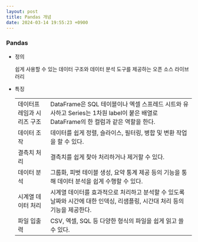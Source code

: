 ```yaml
---
layout: post
title: Pandas 개념 
date: 2024-03-14 19:55:23 +0900
---
```

### Pandas
- 정의
  <p class="sub">쉽게 사용할 수 있는 데이터 구조와 데이터 분석 도구를 제공하는 오픈 소스 라이브러리</p>
- 특징
  <table>
  <tr>
  <td>데이터프레임과 시리즈 구조</td>
  <td>DataFrame은 SQL 테이블이나 엑셀 스프레드 시트와 유사하고 Series는 1차원 label이 붙은 배열로 DataFrame의 한 컬럼과 같은 역할을 한다.</td>
  </tr>
  <tr>
  <td>데이터 조작</td>
  <td>데이터를 쉽게 정렬, 슬라이스, 필터링, 병합 및 변환 작업을 할 수 있다.</td>
  </tr>
  <tr>
  <td>결측치 처리</td>
  <td>결측치를 쉽게 찾아 처리하거나 제거할 수 있다.</td>
  </tr>
  <tr>
  <td>데이터 분석</td>
  <td>그룹화, 피벗 테이블 생성, 요약 통계 제공 등의 기능을 통해 데이터 분석을 쉽게 수행할 수 있다.</td>
  </tr>
  <tr>
  <td>시계열 데이터 처리</td>
  <td>시계열 데이터를 효과적으로 처리하고 분석할 수 있도록 날짜와 시간에 대한 인덱싱, 리샘플링, 시간대 처리 등의 기능을 제공한다.</td>
  </tr>
  <tr>
  <td>파일 입출력</td>
  <td>CSV, 엑셀, SQL 등 다양한 형식의 파일을 쉽게 읽고 쓸 수 있다.</td>
  </tr>
  </table>